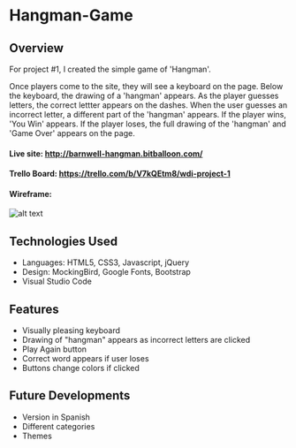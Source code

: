 # Hangman-Game

## Overview

For project #1, I created the simple game of 'Hangman'.

Once players come to the site, they will see a keyboard on the page. Below the keyboard, the drawing of a 'hangman' appears. As the player guesses letters, the correct lettter appears on the dashes. When the user guesses an incorrect letter, a different part of the 'hangman' appears. If the player wins, 'You Win' appears. If the player loses, the full drawing of the 'hangman' and 'Game Over' appears on the page.

#### Live site: http://barnwell-hangman.bitballoon.com/

#### Trello Board: https://trello.com/b/V7kQEtm8/wdi-project-1

#### Wireframe:

![alt text](https://user-images.githubusercontent.com/28518794/28250533-f94a466c-6a38-11e7-8cf3-351ed94e91e9.png)

## Technologies Used

* Languages: HTML5, CSS3, Javascript, jQuery
* Design: MockingBird, Google Fonts, Bootstrap
* Visual Studio Code

## Features

* Visually pleasing keyboard
* Drawing of "hangman" appears as incorrect letters are clicked
* Play Again button
* Correct word appears if user loses
* Buttons change colors if clicked

## Future Developments

* Version in Spanish
* Different categories 
* Themes
